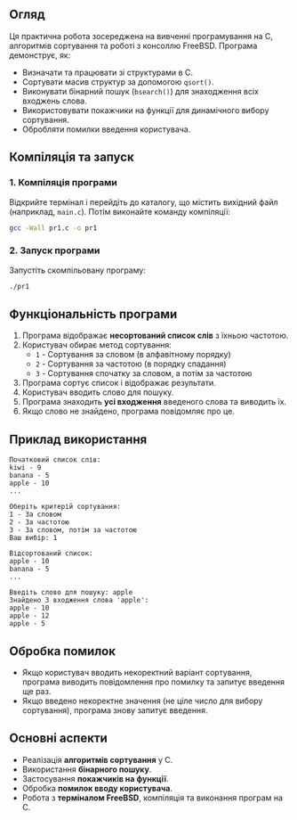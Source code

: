 ## Огляд
Ця практична робота зосереджена на вивченні програмування на C, алгоритмів сортування та роботі з консоллю FreeBSD. Програма демонструє, як:
- Визначати та працювати зі структурами в C.
- Сортувати масив структур за допомогою `qsort()`.
- Виконувати бінарний пошук (`bsearch()`) для знаходження всіх входжень слова.
- Використовувати покажчики на функції для динамічного вибору сортування.
- Обробляти помилки введення користувача.

## Компіляція та запуск
### 1. Компіляція програми
Відкрийте термінал і перейдіть до каталогу, що містить вихідний файл (наприклад, `main.c`). Потім виконайте команду компіляції:
```bash
gcc -Wall pr1.c -o pr1 
```
### 2. Запуск програми
Запустіть скомпільовану програму:
```bash
./pr1
```

## Функціональність програми
1. Програма відображає **несортований список слів** з їхньою частотою.
2. Користувач обирає метод сортування:
   - `1` - Сортування за словом (в алфавітному порядку)
   - `2` - Сортування за частотою (в порядку спадання)
   - `3` - Сортування спочатку за словом, а потім за частотою
3. Програма сортує список і відображає результати.
4. Користувач вводить слово для пошуку.
5. Програма знаходить **усі входження** введеного слова та виводить їх.
6. Якщо слово не знайдено, програма повідомляє про це.

## Приклад використання
```
Початковий список слів:
kiwi - 9
banana - 5
apple - 10
...

Оберіть критерій сортування:
1 - За словом
2 - За частотою
3 - За словом, потім за частотою
Ваш вибір: 1

Відсортований список:
apple - 10
banana - 5
...

Введіть слово для пошуку: apple
Знайдено 3 входження слова 'apple':
apple - 10
apple - 12
apple - 5
```

## Обробка помилок
- Якщо користувач вводить некоректний варіант сортування, програма виводить повідомлення про помилку та запитує введення ще раз.
- Якщо введено некоректне значення (не ціле число для вибору сортування), програма знову запитує введення.

## Основні аспекти
- Реалізація **алгоритмів сортування** у C.
- Використання **бінарного пошуку**.
- Застосування **покажчиків на функції**.
- Обробка **помилок вводу користувача**.
- Робота з **терміналом FreeBSD**, компіляція та виконання програм на C.

